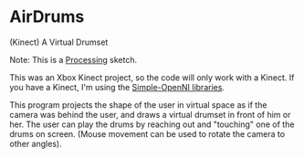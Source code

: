 AirDrums
========

(Kinect) A Virtual Drumset

Note: This is a [Processing](http://processing.org/) sketch.

This was an Xbox Kinect project, so the code will only work with a Kinect.
If you have a Kinect, I'm using the [Simple-OpenNI libraries](http://code.google.com/p/simple-openni/).

This program projects the shape of the user in virtual space as if the camera was behind the user, and draws a virtual drumset in front of him or her.
The user can play the drums by reaching out and "touching" one of the drums on screen. (Mouse movement can be used to rotate the camera to other angles).

